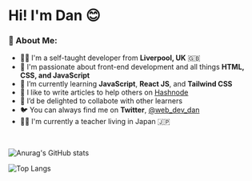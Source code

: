 # Hi! I'm Dan 😊

### 👋 About Me:

- 👨‍💻 I'm a self-taught developer from **Liverpool, UK** 🇬🇧
- 🤩 I'm passionate about front-end development and all things **HTML, CSS, and JavaScript**
- 🌱 I’m currently learning **JavaScript**, **React JS**, and **Tailwind CSS**
- 📝 I like to write articles to help others on [Hashnode](https://web-dev-dan.hashnode.dev/) 
- 👯 I’d be delighted to collabote with other learners
- 🐦 You can always find me on **Twitter**, [@web_dev_dan](https://twitter.com/web_dev_dan)
- 👨‍🏫 I'm currently a teacher living in Japan 🇯🇵

<br>

![Anurag's GitHub stats](https://github-readme-stats.vercel.app/api?username=Web-Dev-Dan&show_icons=true&theme=tokyonight)


<!-- Include once I have committed code to GitHub (Top Languages Widget):-->

![Top Langs](https://github-readme-stats.vercel.app/api/top-langs/?username=Web-Dev-Dan&layout=compact&theme=tokyonight)

<!--
**Web-Dev-Dan/Web-Dev-Dan** is a ✨ _special_ ✨ repository because its `README.md` (this file) appears on your GitHub profile.

Here are some ideas to get you started:

- 🔭 I’m currently working on ...
- 🌱 I’m currently learning ...
- 👯 I’m looking to collaborate on ...
- 🤔 I’m looking for help with ...
- 💬 Ask me about ...
- 📫 How to reach me: ...
- 😄 Pronouns: ...
- ⚡ Fun fact: ...
-->
